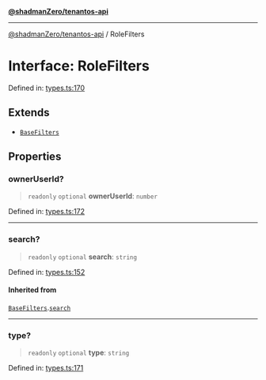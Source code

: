 [**@shadmanZero/tenantos-api**](../README.md)

***

[@shadmanZero/tenantos-api](../globals.md) / RoleFilters

# Interface: RoleFilters

Defined in: [types.ts:170](https://github.com/shadmanZero/tenantos-api/blob/a3061c31c45f4aa1cfaa0e889df3cea522a254ad/src/types.ts#L170)

## Extends

- [`BaseFilters`](BaseFilters.md)

## Properties

### ownerUserId?

> `readonly` `optional` **ownerUserId**: `number`

Defined in: [types.ts:172](https://github.com/shadmanZero/tenantos-api/blob/a3061c31c45f4aa1cfaa0e889df3cea522a254ad/src/types.ts#L172)

***

### search?

> `readonly` `optional` **search**: `string`

Defined in: [types.ts:152](https://github.com/shadmanZero/tenantos-api/blob/a3061c31c45f4aa1cfaa0e889df3cea522a254ad/src/types.ts#L152)

#### Inherited from

[`BaseFilters`](BaseFilters.md).[`search`](BaseFilters.md#search)

***

### type?

> `readonly` `optional` **type**: `string`

Defined in: [types.ts:171](https://github.com/shadmanZero/tenantos-api/blob/a3061c31c45f4aa1cfaa0e889df3cea522a254ad/src/types.ts#L171)
